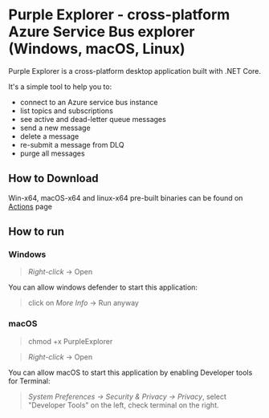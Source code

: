 # Purple Explorer - cross-platform Azure Service Bus explorer (Windows, macOS, Linux)

Purple Explorer is a cross-platform desktop application built with .NET Core. 

It's a simple tool to help you to: 
* connect to an Azure service bus instance
* list topics and subscriptions
* see active and dead-letter queue messages
* send a new message
* delete a message
* re-submit a message from DLQ
* purge all messages

## How to Download
Win-x64, macOS-x64 and linux-x64 pre-built binaries can be found on [Actions](https://github.com/telstrapurple/PurpleExplorer/actions) page

## How to run
### Windows
> _Right-click_ -> Open

You can allow windows defender to start this application:
> click on _More Info_ -> Run anyway

### macOS
> chmod +x PurpleExplorer

> _Right-click_ -> Open

You can allow macOS to start this application by enabling Developer tools for Terminal:
> _System Preferences -> Security & Privacy -> Privacy_, select "Developer Tools" on the left, check terminal on the right.
